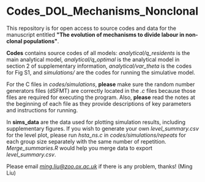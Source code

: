 # Codes_DOL_Mechanisms_Nonclonal
This repository is for open access to source codes and data for the manuscript entitled **"The evolution of mechanisms to divide labour in non-clonal populations"**.

**Codes** contains source codes of all models: *analytical/q_residents* is the main analytical model, *analytical/q_optimal* is the analytical model in section 2 of supplementary information, *analytical/var_theta* is the codes for Fig S1, and *simulations/* are the codes for running the simulative model. 

For the C files in *codes/simulations*, **please** make sure the random number generators files (dSFMT) are correctly located in the *.c* files because those files are required for executing the program. Also, **please** read the notes at the beginning of each file as they provide descriptions of key parameters and instructions for running. 

In **sims_data** are the data used for plotting simulation results, including supplementary figures. If you wish to generate your own *level_summary.csv* for the level plot, please run *hsta_ns.c* in *codes/simulations/repeats* for each group size separately with the same number of repetition. *Merge_summaries.R* would help you merge data to export *level_summary.csv*. 

Please email *ming.liu@zoo.ox.ac.uk* if there is any problem, thanks! (Ming Liu)
